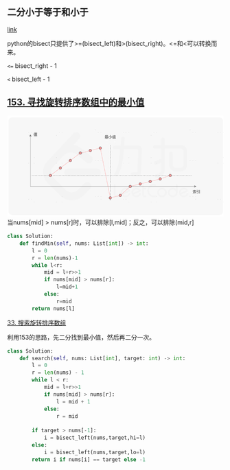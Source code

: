 
## 二分小于等于和小于
 
[link](https://leetcode.cn/problems/maximum-profit-in-job-scheduling/solutions/1913089/dong-tai-gui-hua-er-fen-cha-zhao-you-hua-zkcg/?envType=daily-question&envId=2024-05-04)

python的bisect只提供了>=(bisect_left)和>(bisect_right)。<=和<可以转换而来。

`<=` bisect_right - 1

`<`  bisect_left - 1


## [153. 寻找旋转排序数组中的最小值](https://leetcode.cn/problems/find-minimum-in-rotated-sorted-array/)

![](/images/2024-05-14-09-39-37.png)
当nums[mid] > nums[r]时，可以排除[l,mid]；反之，可以排除(mid,r]

```python
class Solution:
    def findMin(self, nums: List[int]) -> int:
        l = 0
        r = len(nums)-1
        while l<r:
            mid = l+r>>1
            if nums[mid] > nums[r]: 
                l=mid+1
            else: 
                r=mid
        return nums[l]
```
[33. 搜索旋转排序数组](https://leetcode.cn/problems/search-in-rotated-sorted-array/description/)

利用153的思路，先二分找到最小值，然后再二分一次。
```py
class Solution:
    def search(self, nums: List[int], target: int) -> int:
        l = 0
        r = len(nums) - 1
        while l < r:
            mid = l+r>>1
            if nums[mid] > nums[r]:
                l = mid + 1
            else:
                r = mid 

        if target > nums[-1]:
            i = bisect_left(nums,target,hi=l)
        else:
            i = bisect_left(nums,target,lo=l)
        return i if nums[i] == target else -1
```



